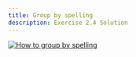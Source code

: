 ```yaml
---
title: Group by spelling
description: Exercise 2.4 Solution
---
```


[![How to group by spelling](/gifs/2.4-renamestatus.gif)](/gifs/2.4-renamestatus.gif)

